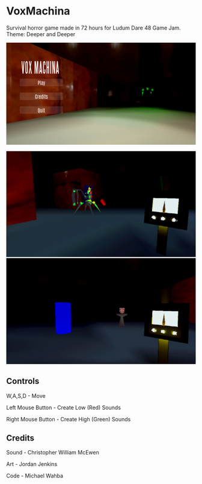 # VoxMachina
Survival horror game made in 72 hours for Ludum Dare 48 Game Jam.
Theme: Deeper and Deeper

![cover](Images/VoxMachineCover.png)

![screen1](Images/VMscreen.png)
![screen2](Images/VMscreen1.png)


## Controls

W,A,S,D - Move

Left Mouse Button - Create Low (Red) Sounds

Right Mouse Button - Create High (Green) Sounds


## Credits 

Sound -  Christopher William McEwen

Art -  Jordan Jenkins

Code - Michael Wahba
